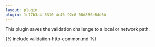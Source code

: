 ```yaml
---
layout: plugin
plugin: 1c77b3a4-5310-4c46-92c6-00d866e84d6b
---
```

This plugin saves the validation challenge to a local or network path.

{% include validation-http-common.md %}